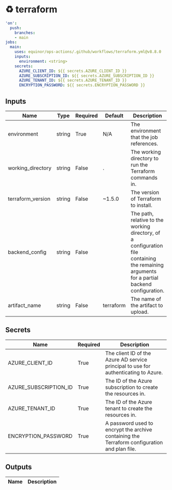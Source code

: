 # ♻ terraform

```yaml
'on':
  push:
    branches:
    - main
jobs:
  main:
    uses: equinor/ops-actions/.github/workflows/terraform.yml@v8.8.0
    inputs:
      environment: <string>
    secrets:
      AZURE_CLIENT_ID: ${{ secrets.AZURE_CLIENT_ID }}
      AZURE_SUBSCRIPTION_ID: ${{ secrets.AZURE_SUBSCRIPTION_ID }}
      AZURE_TENANT_ID: ${{ secrets.AZURE_TENANT_ID }}
      ENCRYPTION_PASSWORD: ${{ secrets.ENCRYPTION_PASSWORD }}

```

## Inputs

| Name |  Type | Required | Default | Description |
| --- |  --- | --- | --- | --- |
| environment | string | True | N/A | The environment that the job references. | 
| working_directory | string | False | . | The working directory to run the Terraform commands in. | 
| terraform_version | string | False | ~1.5.0 | The version of Terraform to install. | 
| backend_config | string | False |  | The path, relative to the working directory, of a configuration file containing the remaining arguments for a partial backend configuration. | 
| artifact_name | string | False | terraform | The name of the artifact to upload. | 


## Secrets

| Name |  Required | Description |
| --- |  --- | --- |
| AZURE_CLIENT_ID | True | The client ID of the Azure AD service principal to use for authenticating to Azure. | 
| AZURE_SUBSCRIPTION_ID | True | The ID of the Azure subscription to create the resources in. | 
| AZURE_TENANT_ID | True | The ID of the Azure tenant to create the resources in. | 
| ENCRYPTION_PASSWORD | True | A password used to encrypt the archive containing the Terraform configuration and plan file. | 


## Outputs

| Name |  Description |
| --- |  --- |
